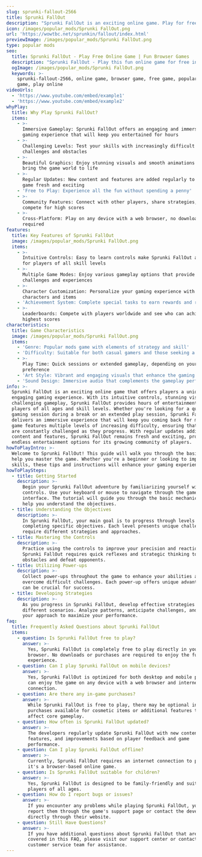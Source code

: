 ```yaml
---
slug: sprunki-fallout-2566
title: Sprunki FallOut
description: "Sprunki FallOut is an exciting online game. Play for free directly in your browser!"
icon: /images/popular_mods/Sprunki FallOut.png
url: 'https://wowtbc.net/sprunkin/fallout/index.html'
previewImage: /images/popular_mods/Sprunki FallOut.png
type: popular mods
seo:
  title: Sprunki FallOut - Play Free Online Game | Fun Browser Games
  description: "Sprunki FallOut - Play this fun online game for free in your browser. No download required!"
  ogImage: /images/popular_mods/Sprunki FallOut.png
  keywords: >-
    sprunki-fallout-2566, online game, browser game, free game, popular mods
    game, play online
videoUrls:
  - 'https://www.youtube.com/embed/example1'
  - 'https://www.youtube.com/embed/example2'
whyPlay:
  title: Why Play Sprunki FallOut?
  items:
    - >-
      Immersive Gameplay: Sprunki FallOut offers an engaging and immersive
      gaming experience that will keep you entertained for hours
    - >-
      Challenging Levels: Test your skills with increasingly difficult
      challenges and obstacles
    - >-
      Beautiful Graphics: Enjoy stunning visuals and smooth animations that
      bring the game world to life
    - >-
      Regular Updates: New content and features are added regularly to keep the
      game fresh and exciting
    - 'Free to Play: Experience all the fun without spending a penny'
    - >-
      Community Features: Connect with other players, share strategies, and
      compete for high scores
    - >-
      Cross-Platform: Play on any device with a web browser, no downloads
      required
features:
  title: Key Features of Sprunki FallOut
  image: /images/popular_mods/Sprunki FallOut.png
  items:
    - >-
      Intuitive Controls: Easy to learn controls make Sprunki FallOut accessible
      for players of all skill levels
    - >-
      Multiple Game Modes: Enjoy various gameplay options that provide different
      challenges and experiences
    - >-
      Character Customization: Personalize your gaming experience with unique
      characters and items
    - 'Achievement System: Complete special tasks to earn rewards and recognition'
    - >-
      Leaderboards: Compete with players worldwide and see who can achieve the
      highest scores
characteristics:
  title: Game Characteristics
  image: /images/popular_mods/Sprunki FallOut.png
  items:
    - 'Genre: Popular mods game with elements of strategy and skill'
    - 'Difficulty: Suitable for both casual gamers and those seeking a challenge'
    - >-
      Play Time: Quick sessions or extended gameplay, depending on your
      preference
    - 'Art Style: Vibrant and engaging visuals that enhance the gaming experience'
    - 'Sound Design: Immersive audio that complements the gameplay perfectly'
info: >-
  Sprunki FallOut is an exciting online game that offers players a unique and
  engaging gaming experience. With its intuitive controls, stunning visuals, and
  challenging gameplay, Sprunki FallOut provides hours of entertainment for
  players of all ages and skill levels. Whether you're looking for a quick
  gaming session during a break or an extended play session, Sprunki FallOut
  delivers an immersive experience that will keep you coming back for more. The
  game features multiple levels of increasing difficulty, ensuring that players
  are constantly challenged as they progress. With regular updates adding new
  content and features, Sprunki FallOut remains fresh and exciting, providing
  endless entertainment options for its growing community of players.
howToPlayIntro: >-
  Welcome to Sprunki FallOut! This guide will walk you through the basics and
  help you master the game. Whether you're a beginner or looking to improve your
  skills, these tips and instructions will enhance your gaming experience.
howToPlaySteps:
  - title: Getting Started
    description: >-
      Begin your Sprunki FallOut adventure by familiarizing yourself with the
      controls. Use your keyboard or mouse to navigate through the game
      interface. The tutorial will guide you through the basic mechanics and
      help you understand the objectives.
  - title: Understanding the Objectives
    description: >-
      In Sprunki FallOut, your main goal is to progress through levels by
      completing specific objectives. Each level presents unique challenges that
      require different strategies and approaches.
  - title: Mastering the Controls
    description: >-
      Practice using the controls to improve your precision and reaction time.
      Sprunki FallOut requires quick reflexes and strategic thinking to overcome
      obstacles and defeat opponents.
  - title: Utilizing Power-ups
    description: >-
      Collect power-ups throughout the game to enhance your abilities and
      overcome difficult challenges. Each power-up offers unique advantages that
      can be crucial for success.
  - title: Developing Strategies
    description: >-
      As you progress in Sprunki FallOut, develop effective strategies for
      different scenarios. Analyze patterns, anticipate challenges, and adapt
      your approach to maximize your performance.
faq:
  title: Frequently Asked Questions about Sprunki FallOut
  items:
    - question: Is Sprunki FallOut free to play?
      answer: >-
        Yes, Sprunki FallOut is completely free to play directly in your web
        browser. No downloads or purchases are required to enjoy the full game
        experience.
    - question: Can I play Sprunki FallOut on mobile devices?
      answer: >-
        Yes, Sprunki FallOut is optimized for both desktop and mobile play. You
        can enjoy the game on any device with a web browser and internet
        connection.
    - question: Are there any in-game purchases?
      answer: >-
        While Sprunki FallOut is free to play, there may be optional in-game
        purchases available for cosmetic items or additional features that don't
        affect core gameplay.
    - question: How often is Sprunki FallOut updated?
      answer: >-
        The developers regularly update Sprunki FallOut with new content,
        features, and improvements based on player feedback and game
        performance.
    - question: Can I play Sprunki FallOut offline?
      answer: >-
        Currently, Sprunki FallOut requires an internet connection to play as
        it's a browser-based online game.
    - question: Is Sprunki FallOut suitable for children?
      answer: >-
        Yes, Sprunki FallOut is designed to be family-friendly and suitable for
        players of all ages.
    - question: How do I report bugs or issues?
      answer: >-
        If you encounter any problems while playing Sprunki FallOut, you can
        report them through the game's support page or contact the developers
        directly through their website.
    - question: Still Have Questions?
      answer: >-
        If you have additional questions about Sprunki FallOut that aren't
        covered in this FAQ, please visit our support center or contact our
        customer service team for assistance.
---
```


